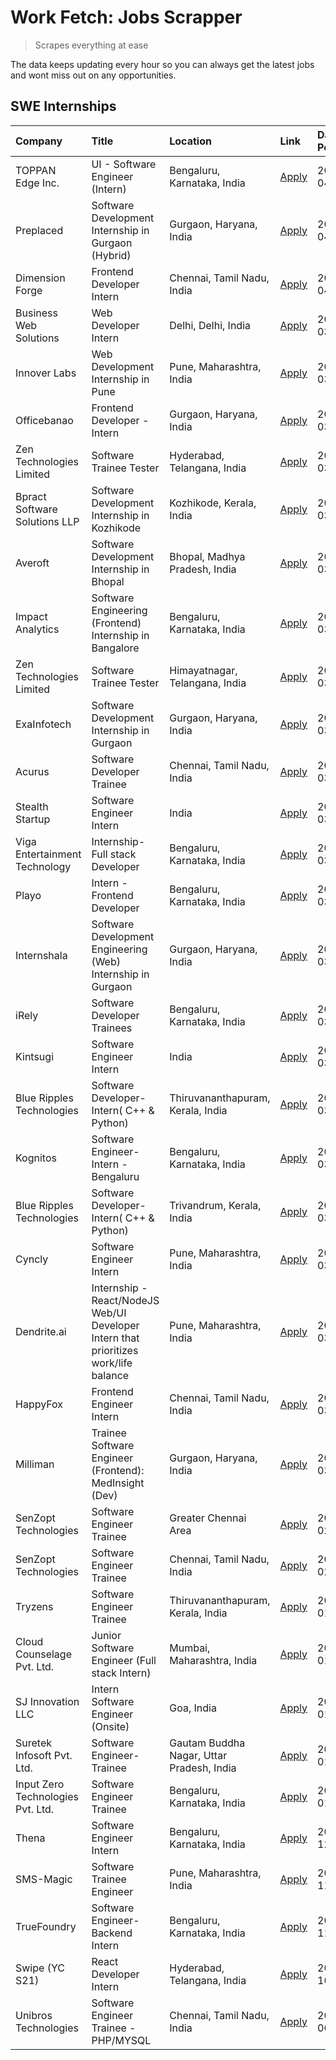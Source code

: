 # Work Fetch: Jobs Scrapper
> Scrapes everything at ease

The data keeps updating every hour so you can always get the latest jobs and wont miss out on any opportunities.

## SWE Internships
<!--START_SECTION:workfetch-->
| Company                           | Title                                                                                | Location                                  | Link                                                                                                                                                                                                                                                                                                | Date Posted   |
|:----------------------------------|:-------------------------------------------------------------------------------------|:------------------------------------------|:----------------------------------------------------------------------------------------------------------------------------------------------------------------------------------------------------------------------------------------------------------------------------------------------------|:--------------|
| TOPPAN Edge Inc.                  | UI - Software Engineer (Intern)                                                      | Bengaluru, Karnataka, India               | [Apply](https://in.linkedin.com/jobs/view/ui-software-engineer-intern-at-toppan-edge-inc-3879345823?position=29&pageNum=0&refId=dYM4pYckdraFqcLKrHLd%2Fw%3D%3D&trackingId=TkBIHeGH0kd3oiGdrOmU8Q%3D%3D&trk=public_jobs_jserp-result_search-card)                                                    | 2024-04-02    |
| Preplaced                         | Software Development Internship in Gurgaon (Hybrid)                                  | Gurgaon, Haryana, India                   | [Apply](https://in.linkedin.com/jobs/view/software-development-internship-in-gurgaon-hybrid-at-preplaced-3880567870?position=31&pageNum=0&refId=dYM4pYckdraFqcLKrHLd%2Fw%3D%3D&trackingId=llQLN11y3uLHndXtVjXsNA%3D%3D&trk=public_jobs_jserp-result_search-card)                                    | 2024-04-01    |
| Dimension Forge                   | Frontend Developer Intern                                                            | Chennai, Tamil Nadu, India                | [Apply](https://in.linkedin.com/jobs/view/frontend-developer-intern-at-dimension-forge-3880035903?position=56&pageNum=0&refId=dYM4pYckdraFqcLKrHLd%2Fw%3D%3D&trackingId=ae6PiFynszwMnWJ8UJEXQg%3D%3D&trk=public_jobs_jserp-result_search-card)                                                      | 2024-04-01    |
| Business Web Solutions            | Web Developer Intern                                                                 | Delhi, Delhi, India                       | [Apply](https://in.linkedin.com/jobs/view/web-developer-intern-at-business-web-solutions-3877537626?position=46&pageNum=0&refId=dYM4pYckdraFqcLKrHLd%2Fw%3D%3D&trackingId=WST3aqkEyjZoSbgktckLdg%3D%3D&trk=public_jobs_jserp-result_search-card)                                                    | 2024-03-30    |
| Innover Labs                      | Web Development Internship in Pune                                                   | Pune, Maharashtra, India                  | [Apply](https://in.linkedin.com/jobs/view/web-development-internship-in-pune-at-innover-labs-3875494237?position=11&pageNum=0&refId=dYM4pYckdraFqcLKrHLd%2Fw%3D%3D&trackingId=sEA0Gt7sMxGmBc%2B1EULJGg%3D%3D&trk=public_jobs_jserp-result_search-card)                                              | 2024-03-28    |
| Officebanao                       | Frontend Developer - Intern                                                          | Gurgaon, Haryana, India                   | [Apply](https://in.linkedin.com/jobs/view/frontend-developer-intern-at-officebanao-3871265915?position=16&pageNum=0&refId=dYM4pYckdraFqcLKrHLd%2Fw%3D%3D&trackingId=Tb74cGNROvi782QSVZVw4w%3D%3D&trk=public_jobs_jserp-result_search-card)                                                          | 2024-03-28    |
| Zen Technologies Limited          | Software Trainee Tester                                                              | Hyderabad, Telangana, India               | [Apply](https://in.linkedin.com/jobs/view/software-trainee-tester-at-zen-technologies-limited-3872036112?position=14&pageNum=0&refId=dYM4pYckdraFqcLKrHLd%2Fw%3D%3D&trackingId=6XR%2FZojXbokAHbu2w0Hy7w%3D%3D&trk=public_jobs_jserp-result_search-card)                                             | 2024-03-27    |
| Bpract Software Solutions LLP     | Software Development Internship in Kozhikode                                         | Kozhikode, Kerala, India                  | [Apply](https://in.linkedin.com/jobs/view/software-development-internship-in-kozhikode-at-bpract-software-solutions-llp-3874054300?position=24&pageNum=0&refId=dYM4pYckdraFqcLKrHLd%2Fw%3D%3D&trackingId=qNW%2FJl0TBB5dU8tQ4sGHmw%3D%3D&trk=public_jobs_jserp-result_search-card)                   | 2024-03-27    |
| Averoft                           | Software Development Internship in Bhopal                                            | Bhopal, Madhya Pradesh, India             | [Apply](https://in.linkedin.com/jobs/view/software-development-internship-in-bhopal-at-averoft-3874051550?position=54&pageNum=0&refId=dYM4pYckdraFqcLKrHLd%2Fw%3D%3D&trackingId=iDpRG4O9iQY2T6pJK0qvUQ%3D%3D&trk=public_jobs_jserp-result_search-card)                                              | 2024-03-27    |
| Impact Analytics                  | Software Engineering (Frontend) Internship in Bangalore                              | Bengaluru, Karnataka, India               | [Apply](https://in.linkedin.com/jobs/view/software-engineering-frontend-internship-in-bangalore-at-impact-analytics-3872535077?position=6&pageNum=0&refId=dYM4pYckdraFqcLKrHLd%2Fw%3D%3D&trackingId=JOlGvMCr6pnQBA7ngoBriA%3D%3D&trk=public_jobs_jserp-result_search-card)                          | 2024-03-26    |
| Zen Technologies Limited          | Software Trainee Tester                                                              | Himayatnagar, Telangana, India            | [Apply](https://in.linkedin.com/jobs/view/software-trainee-tester-at-zen-technologies-limited-3872100214?position=12&pageNum=0&refId=dYM4pYckdraFqcLKrHLd%2Fw%3D%3D&trackingId=IZcUxYPZxOFvj3NpvVSrKw%3D%3D&trk=public_jobs_jserp-result_search-card)                                               | 2024-03-26    |
| ExaInfotech                       | Software Development Internship in Gurgaon                                           | Gurgaon, Haryana, India                   | [Apply](https://in.linkedin.com/jobs/view/software-development-internship-in-gurgaon-at-exainfotech-3872534185?position=20&pageNum=0&refId=dYM4pYckdraFqcLKrHLd%2Fw%3D%3D&trackingId=%2BXWqy4DY7boOMlfeSQOXmg%3D%3D&trk=public_jobs_jserp-result_search-card)                                       | 2024-03-26    |
| Acurus                            | Software Developer Trainee                                                           | Chennai, Tamil Nadu, India                | [Apply](https://in.linkedin.com/jobs/view/software-developer-trainee-at-acurus-3871400616?position=27&pageNum=0&refId=dYM4pYckdraFqcLKrHLd%2Fw%3D%3D&trackingId=kVtPrzFCTrrlA53n3O3xNg%3D%3D&trk=public_jobs_jserp-result_search-card)                                                              | 2024-03-26    |
| Stealth Startup                   | Software Engineer Intern                                                             | India                                     | [Apply](https://in.linkedin.com/jobs/view/software-engineer-intern-at-stealth-startup-3868406943?position=55&pageNum=0&refId=dYM4pYckdraFqcLKrHLd%2Fw%3D%3D&trackingId=mNcKOQB659eu8y8BAOUiDg%3D%3D&trk=public_jobs_jserp-result_search-card)                                                       | 2024-03-26    |
| Viga Entertainment Technology     | Internship-Full stack Developer                                                      | Bengaluru, Karnataka, India               | [Apply](https://in.linkedin.com/jobs/view/internship-full-stack-developer-at-viga-entertainment-technology-3870669789?position=39&pageNum=0&refId=dYM4pYckdraFqcLKrHLd%2Fw%3D%3D&trackingId=ejPZpDiUuSwxkNmygcxqkw%3D%3D&trk=public_jobs_jserp-result_search-card)                                  | 2024-03-25    |
| Playo                             | Intern - Frontend Developer                                                          | Bengaluru, Karnataka, India               | [Apply](https://in.linkedin.com/jobs/view/intern-frontend-developer-at-playo-3864131172?position=8&pageNum=0&refId=dYM4pYckdraFqcLKrHLd%2Fw%3D%3D&trackingId=oXQ864ewZSVgsjniwspa8Q%3D%3D&trk=public_jobs_jserp-result_search-card)                                                                 | 2024-03-22    |
| Internshala                       | Software Development Engineering (Web) Internship in Gurgaon                         | Gurgaon, Haryana, India                   | [Apply](https://in.linkedin.com/jobs/view/software-development-engineering-web-internship-in-gurgaon-at-internshala-3865617795?position=2&pageNum=0&refId=dYM4pYckdraFqcLKrHLd%2Fw%3D%3D&trackingId=NCvjMDIzbTS7t9hm4JGUpA%3D%3D&trk=public_jobs_jserp-result_search-card)                          | 2024-03-20    |
| iRely                             | Software Developer Trainees                                                          | Bengaluru, Karnataka, India               | [Apply](https://in.linkedin.com/jobs/view/software-developer-trainees-at-irely-3860566039?position=4&pageNum=0&refId=dYM4pYckdraFqcLKrHLd%2Fw%3D%3D&trackingId=tCebpUZmjyir3SaCmdVO6w%3D%3D&trk=public_jobs_jserp-result_search-card)                                                               | 2024-03-18    |
| Kintsugi                          | Software Engineer Intern                                                             | India                                     | [Apply](https://in.linkedin.com/jobs/view/software-engineer-intern-at-kintsugi-3857074071?position=41&pageNum=0&refId=dYM4pYckdraFqcLKrHLd%2Fw%3D%3D&trackingId=8CxwDTxUn4FVJ7kcodfg6g%3D%3D&trk=public_jobs_jserp-result_search-card)                                                              | 2024-03-16    |
| Blue Ripples Technologies         | Software Developer- Intern( C++ & Python)                                            | Thiruvananthapuram, Kerala, India         | [Apply](https://in.linkedin.com/jobs/view/software-developer-intern-c%2B%2B-python-at-blue-ripples-technologies-3855594494?position=21&pageNum=0&refId=dYM4pYckdraFqcLKrHLd%2Fw%3D%3D&trackingId=SBb2nduqhaFSQQAMeLR%2Fuw%3D%3D&trk=public_jobs_jserp-result_search-card)                           | 2024-03-14    |
| Kognitos                          | Software Engineer-Intern -Bengaluru                                                  | Bengaluru, Karnataka, India               | [Apply](https://in.linkedin.com/jobs/view/software-engineer-intern-bengaluru-at-kognitos-3855361239?position=9&pageNum=0&refId=dYM4pYckdraFqcLKrHLd%2Fw%3D%3D&trackingId=7xaCnjcc%2B6zbsnNFcNW1ug%3D%3D&trk=public_jobs_jserp-result_search-card)                                                   | 2024-03-13    |
| Blue Ripples Technologies         | Software Developer- Intern( C++  & Python)                                           | Trivandrum, Kerala, India                 | [Apply](https://in.linkedin.com/jobs/view/software-developer-intern-c%2B%2B-python-at-blue-ripples-technologies-3856150730?position=22&pageNum=0&refId=dYM4pYckdraFqcLKrHLd%2Fw%3D%3D&trackingId=Vhxbf2H%2FS4J2TpBPKE%2Fx7w%3D%3D&trk=public_jobs_jserp-result_search-card)                         | 2024-03-13    |
| Cyncly                            | Software Engineer Intern                                                             | Pune, Maharashtra, India                  | [Apply](https://in.linkedin.com/jobs/view/software-engineer-intern-at-cyncly-3853990178?position=23&pageNum=0&refId=dYM4pYckdraFqcLKrHLd%2Fw%3D%3D&trackingId=HxW17B7azN%2F6Ki5B%2FKiLcA%3D%3D&trk=public_jobs_jserp-result_search-card)                                                            | 2024-03-13    |
| Dendrite.ai                       | Internship - React/NodeJS Web/UI Developer Intern that prioritizes work/life balance | Pune, Maharashtra, India                  | [Apply](https://in.linkedin.com/jobs/view/internship-react-nodejs-web-ui-developer-intern-that-prioritizes-work-life-balance-at-dendrite-ai-3853583200?position=42&pageNum=0&refId=dYM4pYckdraFqcLKrHLd%2Fw%3D%3D&trackingId=WZhYyGrq5VIElNC8SzSB9g%3D%3D&trk=public_jobs_jserp-result_search-card) | 2024-03-12    |
| HappyFox                          | Frontend Engineer Intern                                                             | Chennai, Tamil Nadu, India                | [Apply](https://in.linkedin.com/jobs/view/frontend-engineer-intern-at-happyfox-3848357951?position=52&pageNum=0&refId=dYM4pYckdraFqcLKrHLd%2Fw%3D%3D&trackingId=7FgvQGTkFkcdAlzMAyDXBA%3D%3D&trk=public_jobs_jserp-result_search-card)                                                              | 2024-03-07    |
| Milliman                          | Trainee Software Engineer (Frontend): MedInsight (Dev)                               | Gurgaon, Haryana, India                   | [Apply](https://in.linkedin.com/jobs/view/trainee-software-engineer-frontend-medinsight-dev-at-milliman-3792874280?position=13&pageNum=0&refId=dYM4pYckdraFqcLKrHLd%2Fw%3D%3D&trackingId=wpvosOX90y7R%2Fi%2F%2Bi7CKxA%3D%3D&trk=public_jobs_jserp-result_search-card)                               | 2024-03-01    |
| SenZopt Technologies              | Software Engineer Trainee                                                            | Greater Chennai Area                      | [Apply](https://in.linkedin.com/jobs/view/software-engineer-trainee-at-senzopt-technologies-3827688781?position=43&pageNum=0&refId=dYM4pYckdraFqcLKrHLd%2Fw%3D%3D&trackingId=TYJfV24AMhq8kt%2F%2FDXSglA%3D%3D&trk=public_jobs_jserp-result_search-card)                                             | 2024-02-12    |
| SenZopt Technologies              | Software Engineer Trainee                                                            | Chennai, Tamil Nadu, India                | [Apply](https://in.linkedin.com/jobs/view/software-engineer-trainee-at-senzopt-technologies-3827686880?position=58&pageNum=0&refId=dYM4pYckdraFqcLKrHLd%2Fw%3D%3D&trackingId=6fwAeKW5H1rZv9DNKjUeOw%3D%3D&trk=public_jobs_jserp-result_search-card)                                                 | 2024-02-12    |
| Tryzens                           | Software Engineer Trainee                                                            | Thiruvananthapuram, Kerala, India         | [Apply](https://in.linkedin.com/jobs/view/software-engineer-trainee-at-tryzens-3809363491?position=45&pageNum=0&refId=dYM4pYckdraFqcLKrHLd%2Fw%3D%3D&trackingId=KJJxtyMqkC6uWq8EUYlbUg%3D%3D&trk=public_jobs_jserp-result_search-card)                                                              | 2024-01-18    |
| Cloud Counselage Pvt. Ltd.        | Junior Software Engineer (Full stack Intern)                                         | Mumbai, Maharashtra, India                | [Apply](https://in.linkedin.com/jobs/view/junior-software-engineer-full-stack-intern-at-cloud-counselage-pvt-ltd-3803132814?position=35&pageNum=0&refId=dYM4pYckdraFqcLKrHLd%2Fw%3D%3D&trackingId=6N2r2wz2namvTUbvTpcKlg%3D%3D&trk=public_jobs_jserp-result_search-card)                            | 2024-01-11    |
| SJ Innovation LLC                 | Intern Software Engineer (Onsite)                                                    | Goa, India                                | [Apply](https://in.linkedin.com/jobs/view/intern-software-engineer-onsite-at-sj-innovation-llc-3799959011?position=49&pageNum=0&refId=dYM4pYckdraFqcLKrHLd%2Fw%3D%3D&trackingId=W5Q44zgzXv%2FIfh8i1IQ6aA%3D%3D&trk=public_jobs_jserp-result_search-card)                                            | 2024-01-11    |
| Suretek Infosoft Pvt. Ltd.        | Software Engineer-Trainee                                                            | Gautam Buddha Nagar, Uttar Pradesh, India | [Apply](https://in.linkedin.com/jobs/view/software-engineer-trainee-at-suretek-infosoft-pvt-ltd-3800934643?position=32&pageNum=0&refId=dYM4pYckdraFqcLKrHLd%2Fw%3D%3D&trackingId=D6h0Bjm8DAcQQyhExueL1Q%3D%3D&trk=public_jobs_jserp-result_search-card)                                             | 2024-01-09    |
| Input Zero Technologies Pvt. Ltd. | Software Engineer Trainee                                                            | Bengaluru, Karnataka, India               | [Apply](https://in.linkedin.com/jobs/view/software-engineer-trainee-at-input-zero-technologies-pvt-ltd-3800927643?position=38&pageNum=0&refId=dYM4pYckdraFqcLKrHLd%2Fw%3D%3D&trackingId=3ow5N4VbE9Vr4%2F9BCM6o9Q%3D%3D&trk=public_jobs_jserp-result_search-card)                                    | 2024-01-09    |
| Thena                             | Software Engineer Intern                                                             | Bengaluru, Karnataka, India               | [Apply](https://in.linkedin.com/jobs/view/software-engineer-intern-at-thena-3778731751?position=25&pageNum=0&refId=dYM4pYckdraFqcLKrHLd%2Fw%3D%3D&trackingId=THIXGpd%2BEFPypkwUvtDKFA%3D%3D&trk=public_jobs_jserp-result_search-card)                                                               | 2023-12-05    |
| SMS-Magic                         | Software Trainee Engineer                                                            | Pune, Maharashtra, India                  | [Apply](https://in.linkedin.com/jobs/view/software-trainee-engineer-at-sms-magic-3761409781?position=37&pageNum=0&refId=dYM4pYckdraFqcLKrHLd%2Fw%3D%3D&trackingId=9MUUQgNLGEbKta4gW45aaA%3D%3D&trk=public_jobs_jserp-result_search-card)                                                            | 2023-11-16    |
| TrueFoundry                       | Software Engineer-Backend Intern                                                     | Bengaluru, Karnataka, India               | [Apply](https://in.linkedin.com/jobs/view/software-engineer-backend-intern-at-truefoundry-3779508170?position=40&pageNum=0&refId=dYM4pYckdraFqcLKrHLd%2Fw%3D%3D&trackingId=MldU%2BbE16MKNZAbqLd%2Fzsg%3D%3D&trk=public_jobs_jserp-result_search-card)                                               | 2023-11-10    |
| Swipe (YC S21)                    | React Developer Intern                                                               | Hyderabad, Telangana, India               | [Apply](https://in.linkedin.com/jobs/view/react-developer-intern-at-swipe-yc-s21-3737600089?position=28&pageNum=0&refId=dYM4pYckdraFqcLKrHLd%2Fw%3D%3D&trackingId=vLgBOy8UG%2BtxVovZAeCf0w%3D%3D&trk=public_jobs_jserp-result_search-card)                                                          | 2023-10-13    |
| Unibros Technologies              | Software Engineer Trainee - PHP/MYSQL                                                | Chennai, Tamil Nadu, India                | [Apply](https://in.linkedin.com/jobs/view/software-engineer-trainee-php-mysql-at-unibros-technologies-3656599241?position=44&pageNum=0&refId=dYM4pYckdraFqcLKrHLd%2Fw%3D%3D&trackingId=ywh%2FpQPJj6pGdVvMPcUBXg%3D%3D&trk=public_jobs_jserp-result_search-card)                                     | 2023-06-12    |
<!--END_SECTION:workfetch-->
